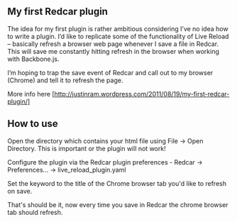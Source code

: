 ## My first Redcar plugin

The idea for my first plugin is rather ambitious considering I’ve no idea how to write a plugin. 
I’d like to replicate some of the functionality of Live Reload – basically refresh a browser web page whenever I save a file in Redcar. This will save me constantly hitting refresh in the browser when working with Backbone.js.

I’m hoping to trap the save event of Redcar and call out to my browser (Chrome) and tell it to refresh the page.

More info here [http://justinram.wordpress.com/2011/08/19/my-first-redcar-plugin/]

## How to use

Open the directory which contains your html file using File -> Open Directory. This is important or the plugin will not work!

Configure the plugin via the Redcar plugin preferences - Redcar -> Preferences... -> live_reload_plugin.yaml

Set the keyword to the title of the Chrome browser tab you'd like to refresh on save.

That's should be it, now every time you save in Redcar the chrome browser tab should refresh.